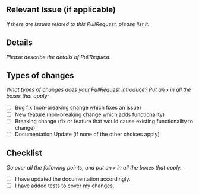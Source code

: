 ## Relevant Issue (if applicable)
_If there are Issues related to this PullRequest, please list it._

## Details
_Please describe the details of PullRequest._

## Types of changes

_What types of changes does your PullRequest introduce? Put an `x` in all the boxes that apply:_

- [ ] Bug fix (non-breaking change which fixes an issue)
- [ ] New feature (non-breaking change which adds functionality)
- [ ] Breaking change (fix or feature that would cause existing functionality to change)
- [ ] Documentation Update (if none of the other choices apply)

## Checklist

_Go over all the following points, and put an `x` in all the boxes that apply._

- [ ] I have updated the documentation accordingly.
- [ ] I have added tests to cover my changes.